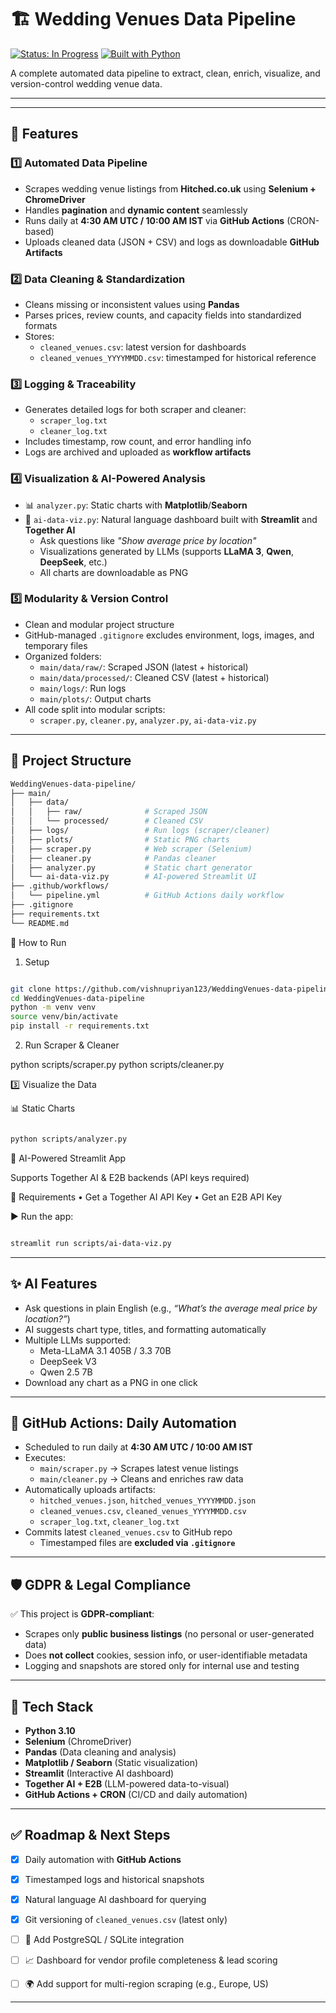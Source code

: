 # 🏗️ Wedding Venues Data Pipeline

[![Status: In Progress](https://img.shields.io/badge/status-in--progress-yellow)]()
[![Built with Python](https://img.shields.io/badge/built%20with-python-blue)]()

A complete automated data pipeline to extract, clean, enrich, visualize, and version-control wedding venue data.

---
---

## 🚀 Features

### 1️⃣ Automated Data Pipeline
- Scrapes wedding venue listings from **Hitched.co.uk** using **Selenium + ChromeDriver**
- Handles **pagination** and **dynamic content** seamlessly
- Runs daily at **4:30 AM UTC / 10:00 AM IST** via **GitHub Actions** (CRON-based)
- Uploads cleaned data (JSON + CSV) and logs as downloadable **GitHub Artifacts**

### 2️⃣ Data Cleaning & Standardization
- Cleans missing or inconsistent values using **Pandas**
- Parses prices, review counts, and capacity fields into standardized formats
- Stores:
  - `cleaned_venues.csv`: latest version for dashboards
  - `cleaned_venues_YYYYMMDD.csv`: timestamped for historical reference

### 3️⃣ Logging & Traceability
- Generates detailed logs for both scraper and cleaner:
  - `scraper_log.txt`
  - `cleaner_log.txt`
- Includes timestamp, row count, and error handling info
- Logs are archived and uploaded as **workflow artifacts**

### 4️⃣ Visualization & AI-Powered Analysis
- 📊 `analyzer.py`: Static charts with **Matplotlib**/**Seaborn**
- 🤖 `ai-data-viz.py`: Natural language dashboard built with **Streamlit** and **Together AI**
  - Ask questions like _"Show average price by location"_
  - Visualizations generated by LLMs (supports **LLaMA 3**, **Qwen**, **DeepSeek**, etc.)
  - All charts are downloadable as PNG

### 5️⃣ Modularity & Version Control
- Clean and modular project structure
- GitHub-managed `.gitignore` excludes environment, logs, images, and temporary files
- Organized folders:
  - `main/data/raw/`: Scraped JSON (latest + historical)
  - `main/data/processed/`: Cleaned CSV (latest + historical)
  - `main/logs/`: Run logs
  - `main/plots/`: Output charts
- All code split into modular scripts:
  - `scraper.py`, `cleaner.py`, `analyzer.py`, `ai-data-viz.py`
---

## 📁 Project Structure

```bash
WeddingVenues-data-pipeline/
├── main/
│   ├── data/
│   │   ├── raw/              # Scraped JSON
│   │   └── processed/        # Cleaned CSV
│   ├── logs/                 # Run logs (scraper/cleaner)
│   ├── plots/                # Static PNG charts
│   ├── scraper.py            # Web scraper (Selenium)
│   ├── cleaner.py            # Pandas cleaner
│   ├── analyzer.py           # Static chart generator
│   └── ai-data-viz.py        # AI-powered Streamlit UI
├── .github/workflows/
│   └── pipeline.yml          # GitHub Actions daily workflow
├── .gitignore
├── requirements.txt
└── README.md
```

🚀 How to Run

1. Setup

```bash

git clone https://github.com/vishnupriyan123/WeddingVenues-data-pipeline.git
cd WeddingVenues-data-pipeline
python -m venv venv
source venv/bin/activate
pip install -r requirements.txt
```
2.  Run Scraper & Cleaner

python scripts/scraper.py
python scripts/cleaner.py

3️⃣ Visualize the Data

📊 Static Charts


```bash

python scripts/analyzer.py
```
🤖 AI-Powered Streamlit App

Supports Together AI & E2B backends (API keys required)

🔐 Requirements
	•	Get a Together AI API Key
	•	Get an E2B API Key

▶️ Run the app:

```bash

streamlit run scripts/ai-data-viz.py
```
---

## ✨ AI Features

- Ask questions in plain English (e.g., _“What’s the average meal price by location?”_)
- AI suggests chart type, titles, and formatting automatically
- Multiple LLMs supported:
  - Meta-LLaMA 3.1 405B / 3.3 70B
  - DeepSeek V3
  - Qwen 2.5 7B
- Download any chart as a PNG in one click

---

## 🔁 GitHub Actions: Daily Automation

- Scheduled to run daily at **4:30 AM UTC / 10:00 AM IST**
- Executes:
  - `main/scraper.py` → Scrapes latest venue listings
  - `main/cleaner.py` → Cleans and enriches raw data
- Automatically uploads artifacts:
  - `hitched_venues.json`, `hitched_venues_YYYYMMDD.json`
  - `cleaned_venues.csv`, `cleaned_venues_YYYYMMDD.csv`
  - `scraper_log.txt`, `cleaner_log.txt`
- Commits latest `cleaned_venues.csv` to GitHub repo
  - Timestamped files are **excluded via `.gitignore`**

---

## 🛡️ GDPR & Legal Compliance

✅ This project is **GDPR-compliant**:
- Scrapes only **public business listings** (no personal or user-generated data)
- Does **not collect** cookies, session info, or user-identifiable metadata
- Logging and snapshots are stored only for internal use and testing

---

## 🧠 Tech Stack

- **Python 3.10**
- **Selenium** (ChromeDriver)
- **Pandas** (Data cleaning and analysis)
- **Matplotlib / Seaborn** (Static visualization)
- **Streamlit** (Interactive AI dashboard)
- **Together AI + E2B** (LLM-powered data-to-visual)
- **GitHub Actions + CRON** (CI/CD and daily automation)

---

## ✅ Roadmap & Next Steps

- [x] Daily automation with **GitHub Actions**
- [x] Timestamped logs and historical snapshots
- [x] Natural language AI dashboard for querying
- [x] Git versioning of `cleaned_venues.csv` (latest only)
- [ ] 💾 Add PostgreSQL / SQLite integration
- [ ] 📈 Dashboard for vendor profile completeness & lead scoring
- [ ] 🌍 Add support for multi-region scraping (e.g., Europe, US)


---
